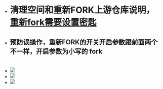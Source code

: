 - # 清理空间和重新FORK上游仓库说明，[重新fork需要设置密匙](https://github.com/danshui-git/shuoming/blob/master/jm.md)

- ## 预防误操作，重新FORK的开关开启参数跟前面两个不一样，开启参数为小写的 fork
#

- <img src="https://github.com/danshui-git/shuoming/blob/master/doc/forkde1.png" />
- <img src="https://github.com/danshui-git/shuoming/blob/master/doc/forkde2.png" />
- <img src="https://github.com/danshui-git/shuoming/blob/master/doc/forkde3.png" />
